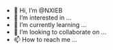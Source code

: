 - 👋 Hi, I’m @NXIEB
- 👀 I’m interested in ...
- 🌱 I’m currently learning ...
- 💞️ I’m looking to collaborate on ...
- 📫 How to reach me ...

<!---
NXIEB/NXIEB is a ✨ special ✨ repository because its `README.md` (this file) appears on your GitHub profile.
You can click the Preview link to take a look at your changes.
--->
